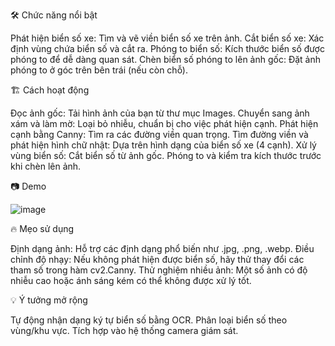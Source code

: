 🛠 Chức năng nổi bật

  Phát hiện biển số xe: Tìm và vẽ viền biển số xe trên ảnh.
  Cắt biển số xe: Xác định vùng chứa biển số và cắt ra.
  Phóng to biển số: Kích thước biển số được phóng to để dễ dàng quan sát.
  Chèn biển số phóng to lên ảnh gốc: Đặt ảnh phóng to ở góc trên bên trái (nếu còn chỗ).

🏗 Cách hoạt động

  Đọc ảnh gốc: Tải hình ảnh của bạn từ thư mục Images.
  Chuyển sang ảnh xám và làm mờ: Loại bỏ nhiễu, chuẩn bị cho việc phát hiện cạnh.
  Phát hiện cạnh bằng Canny: Tìm ra các đường viền quan trọng.
  Tìm đường viền và phát hiện hình chữ nhật: Dựa trên hình dạng của biển số xe (4 cạnh).
  Xử lý vùng biển số:
      Cắt biển số từ ảnh gốc.
      Phóng to và kiểm tra kích thước trước khi chèn lên ảnh.
      
📷 Demo

![image](https://github.com/user-attachments/assets/26b14e95-cb59-4f93-8cb2-2c6a5568627f)

🔥 Mẹo sử dụng

  Định dạng ảnh: Hỗ trợ các định dạng phổ biến như .jpg, .png, .webp.
  Điều chỉnh độ nhạy: Nếu không phát hiện được biển số, hãy thử thay đổi các tham số trong hàm cv2.Canny.
  Thử nghiệm nhiều ảnh: Một số ảnh có độ nhiễu cao hoặc ánh sáng kém có thể không được xử lý tốt.

💡 Ý tưởng mở rộng

  Tự động nhận dạng ký tự biển số bằng OCR.
  Phân loại biển số theo vùng/khu vực.
  Tích hợp vào hệ thống camera giám sát.
